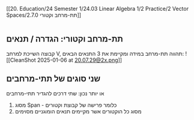 [[20. Education/24 Semester 1/24.03 Linear Algebra 1/2 Practice/2 Vector Spaces/2.7.0 תת-מרחב וקטורי]]
```table-of-contents
```
## תת-מרחב וקטורי: הגדרה / תנאים
קבוצה השייכת למרחב V, תהווה תת-מרחב במידה ומקיימת את 3 התנאים הבאים:
![[CleanShot 2025-01-06 at 20.07.29@2x.png]]
## שני סוגים של תתי-מרחבים
או יותר נכון: שתי דרכים להגדיר תתי-מרחבים
1. מסוג Span - כלומר פרישה של קבוצת וקטורים
2. מסוג כל הוקטורים אשר מקיימים תנאים הומוגניים מסוימים